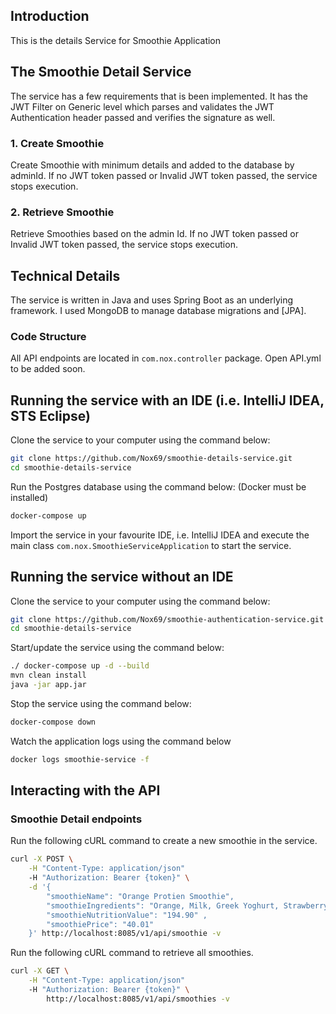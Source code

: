 ## Introduction

This is the details Service for Smoothie Application

## The Smoothie Detail Service

The service has a few requirements that is been implemented. It has the JWT Filter on Generic level which parses and validates the JWT Authentication header passed and verifies the signature as well.

### 1. Create Smoothie 
Create Smoothie with minimum details and added to the database by adminId. If no JWT token passed or Invalid JWT token passed, the service stops execution.

###  2. Retrieve Smoothie
Retrieve Smoothies based on the admin Id. If no JWT token passed or Invalid JWT token passed, the service stops execution.

## Technical Details

The service is written in Java and uses Spring Boot as an underlying framework. 
I used MongoDB to manage database migrations and [JPA].

### Code Structure

All API endpoints are located in `com.nox.controller` package. Open API.yml to be added soon.

## Running the service with an IDE (i.e. IntelliJ IDEA, STS Eclipse)

Clone the service to your computer using the command below:
```sh
git clone https://github.com/Nox69/smoothie-details-service.git
cd smoothie-details-service
```

Run the Postgres database using the command below: (Docker must be installed)
```sh
docker-compose up
```

Import the service in your favourite IDE, i.e. IntelliJ IDEA and execute the main class `com.nox.SmoothieServiceApplication` to start the service.

## Running the service without an IDE

Clone the service to your computer using the command below:
```sh
git clone https://github.com/Nox69/smoothie-authentication-service.git
cd smoothie-details-service
```

Start/update the service using the command below:

```sh
./ docker-compose up -d --build
mvn clean install
java -jar app.jar
```

Stop the service using the command below:

```sh
docker-compose down
```

Watch the application logs using the command below

```sh
docker logs smoothie-service -f
```

## Interacting with the API

### Smoothie Detail endpoints 

Run the following cURL command to create a new smoothie in the service.

```sh
curl -X POST \
    -H "Content-Type: application/json"
    -H "Authorization: Bearer {token}" \
    -d '{
    	"smoothieName": "Orange Protien Smoothie",
    	"smoothieIngredients": "Orange, Milk, Greek Yoghurt, Strawberry Icecream",
    	"smoothieNutritionValue": "194.90" ,
    	"smoothiePrice": "40.01"
    }' http://localhost:8085/v1/api/smoothie -v
```

Run the following cURL command to retrieve all smoothies.

```sh
curl -X GET \
    -H "Content-Type: application/json"
    -H "Authorization: Bearer {token}" \
    	http://localhost:8085/v1/api/smoothies -v
```